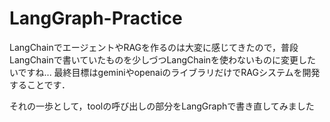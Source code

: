 # LangGraph-Practice
LangChainでエージェントやRAGを作るのは大変に感じてきたので，普段LangChainで書いていたものを少しづつLangChainを使わないものに変更したいですね...
最終目標はgeminiやopenaiのライブラリだけでRAGシステムを開発することです．

それの一歩として，toolの呼び出しの部分をLangGraphで書き直してみました